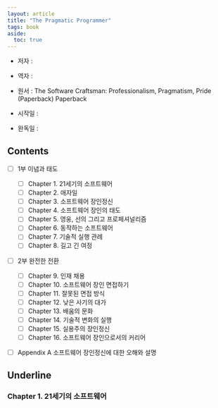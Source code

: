 ```yaml
---
layout: article
title: "The Pragmatic Programmer"
tags: book
aside:
  toc: true
---
```




- 저자 :
- 역자 :

- 원서 : The Software Craftsman: Professionalism, Pragmatism, Pride (Paperback) Paperback

- 시작일 :

- 완독일 :

  

## Contents

- [ ] 1부 이념과 태도
  - [ ] Chapter 1. 21세기의 소프트웨어
  - [ ] Chapter 2. 애자일
  - [ ] Chapter 3. 소프트웨어 장인정신
  - [ ] Chapter 4. 소프트웨어 장인의 태도
  - [ ] Chapter 5. 영웅, 선의 그리고 프로페셔널리즘
  - [ ] Chapter 6. 동작하는 소프트웨어
  - [ ] Chapter 7. 기술적 실행 관례
  - [ ] Chapter 8. 길고 긴 여정
- [ ] 2부 완전한 전환
  - [ ] Chapter 9. 인재 채용
  - [ ] Chapter 10. 소프트웨어 장인 면접하기
  - [ ] Chapter 11. 잘못된 면접 방식
  - [ ] Chapter 12. 낮은 사기의 대가
  - [ ] Chapter 13. 배움의 문화
  - [ ] Chapter 14. 기술적 변화의 실행
  - [ ] Chapter 15. 실용주의 장인정신
  - [ ] Chapter 16. 소프트웨어 장인으로서의 커리어
- [ ] Appendix A 소프트웨어 장인정신에 대한 오해와 설명



## Underline

### Chapter 1. 21세기의 소프트웨어

#### 